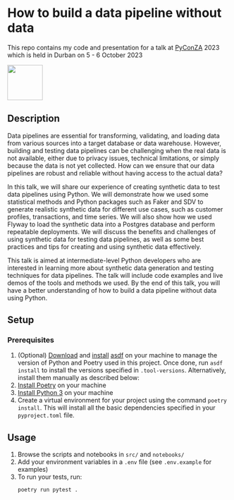 # How to build a data pipeline without data

This repo contains my code and presentation for a talk at [PyConZA](https://za.pycon.org/) 2023 which is held in Durban on 5 - 6 October 2023

<img src="https://za.pycon.org/static/img/logo_bottom.png" width="80" />

## Description

Data pipelines are essential for transforming, validating, and loading data from various sources into a target database or data warehouse. However, building and testing data pipelines can be challenging when the real data is not available, either due to privacy issues, technical limitations, or simply because the data is not yet collected. How can we ensure that our data pipelines are robust and reliable without having access to the actual data?

In this talk, we will share our experience of creating synthetic data to test data pipelines using Python. We will demonstrate how we used some statistical methods and Python packages such as Faker and SDV to generate realistic synthetic data for different use cases, such as customer profiles, transactions, and time series. We will also show how we used Flyway to load the synthetic data into a Postgres database and perform repeatable deployments. We will discuss the benefits and challenges of using synthetic data for testing data pipelines, as well as some best practices and tips for creating and using synthetic data effectively.

This talk is aimed at intermediate-level Python developers who are interested in learning more about synthetic data generation and testing techniques for data pipelines. The talk will include code examples and live demos of the tools and methods we used. By the end of this talk, you will have a better understanding of how to build a data pipeline without data using Python.

## Setup

### Prerequisites
1. (Optional) [Download](https://asdf-vm.com/guide/getting-started.html#_2-download-asdf) and [install](https://asdf-vm.com/guide/getting-started.html#_3-install-asdf) [asdf](https://asdf-vm.com/) on your machine to manage the version of Python and Poetry used in this project. Once done, run `asdf install` to install the versions specified in `.tool-versions`. Alternatively, install them manually as described below:
2. [Install Poetry](https://python-poetry.org/docs/#installation) on your machine
3. [Install Python 3](https://www.python.org/downloads/) on your machine
4. Create a virtual environment for your project using the command `poetry install`. This will install all the basic dependencies specified in your `pyproject.toml` file.

## Usage
1. Browse the scripts and notebooks in `src/` and `notebooks/`
2. Add your environment variables in a `.env` file (see `.env.example` for examples)
3. To run your tests, run:
    ```shell
    poetry run pytest .
    ```
